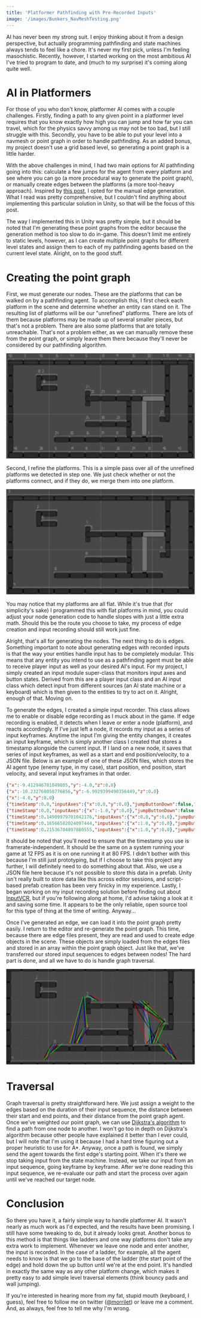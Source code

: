 ```yaml
---
title: 'Platformer Pathfinding with Pre-Recorded Inputs'
image: '/images/Bunkers_NavMeshTesting.png'
---
```


AI has never been my strong suit. I enjoy thinking about it from a design perspective, but actually programming pathfinding and state machines always tends to feel like a chore. It's never my first pick, unless I'm feeling masochistic. Recently, however, I started working on the most ambitious AI I've tried to program to date, and (much to my surprise) it's coming along quite well.

<!-- more -->

# AI in Platformers 

For those of you who don't know, platformer AI comes with a couple challenges. Firstly, finding a path to any given point in a platformer level requires that you know exactly how high you can jump and how far you can travel, which for the physics savvy among us may not be too bad, but I still struggle with this. Secondly, you have to be able to put your level into a navmesh or point graph in order to handle pathfinding. As an added bonus, my project doesn't use a grid based level, so generating a point graph is a little harder.

With the above challenges in mind, I had two main options for AI pathfinding going into this: calculate a few jumps for the agent from every platform and see where you can go (a more procedural way to generate the point graph), or manually create edges between the platforms (a more tool-heavy approach). Inspired by [this post](https://www.gamedev.net/articles/programming/artificial-intelligence/generalized-platformer-ai-pathfinding-r3924/), I opted for the manual edge generation. What I read was pretty comprehensive, but I couldn't find anything about implementing this particular solution in Unity, so that will be the focus of this post.

The way I implemented this in Unity was pretty simple, but it should be noted that I'm generating these point graphs from the editor because the generation method is too slow to do in-game. This doesn't limit me entirely to static levels, however, as I can create multiple point graphs for different level states and assign them to each of my pathfinding agents based on the current level state. Alright, on to the good stuff.

# Creating the point graph
First, we must generate our nodes. These are the platforms that can be walked on by a pathfinding agent. To accomplish this, I first check each platform in the scene and determine whether an entity can stand on it. The resulting list of platforms will be our "unrefined" platforms. There are lots of them because platforms may be made up of several smaller pieces, but that's not a problem. There are also some platforms that are totally unreachable. That's not a problem either, as we can manually remove these from the point graph, or simply leave them there because they'll never be considered by our pathfinding algorithm.

![Unrefined nodes on a test level](/images/UnrefinedNodes_Bunkers.png)

Second, I refine the platforms. This is a simple pass over all of the unrefined platforms we detected in step one. We just check whether or not the platforms connect, and if they do, we merge them into one platform.

![Refined nodes on a test level](/images/RefinedNodes_Bunkers.png)

You may notice that my platforms are all flat. While it's true that (for simplicity's sake) I programmed this with flat platforms in mind, you could adjust your node generation code to handle slopes with just a little extra math. Should this be the route you choose to take, my process of edge creation and input recording should still work just fine.

Alright, that's all for generating the nodes. The next thing to do is edges. Something important to note about generating edges with recorded inputs is that the way your entities handle input has to be completely modular. This means that any entity you intend to use as a pathfinding agent must be able to receive player input as well as your desired AI's input. For my project, I simply created an input module super-class that monitors input axes and button states. Derived from this are a player input class and an AI input class which detect input from different sources (an AI state machine or a keyboard) which is then given to the entities to try to act on it. Alright, enough of that. Moving on.

To generate the edges, I created a simple input recorder. This class allows me to enable or disable edge recording as I muck about in the game. If edge recording is enabled, it detects when I leave or enter a node (platform), and reacts accordingly. If I've just left a node, it records my input as a series of input keyframes. Anytime the input I'm giving the entity changes, it creates an input keyframe, which is simply another class I created that stores a timestamp alongside the current input. If I land on a new node, it saves that series of input keyframes, as well as a start and end position/velocity, to a JSON file. Below is an example of one of these JSON files, which stores the AI agent type (enemy type, in my case), start position, end position, start velocity, and several input keyframes in that order.

``` json
{"x":-9.412946701049805,"y":-4.0,"z":0.0}
{"x":-10.232768058776856,"y":-6.9929399490356449,"z":0.0}
{"x":-4.0,"y":0.0}
{"timeStamp":0.0,"inputAxes":{"x":0.0,"y":0.0},"jumpButtonDown":false,"used":false}
{"timeStamp":0.0,"inputAxes":{"x":-1.0,"y":0.0},"jumpButtonDown":false,"used":false}
{"timeStamp":0.14909979701042176,"inputAxes":{"x":0.0,"y":0.0},"jumpButtonDown":false,"used":false}
{"timeStamp":0.16566582024097444,"inputAxes":{"x":1.0,"y":0.0},"jumpButtonDown":false,"used":false}
{"timeStamp":0.21536704897880555,"inputAxes":{"x":1.0,"y":0.0},"jumpButtonDown":false,"used":false}
```

It should be noted that you'll need to ensure that the timestamp you use is framerate-independent. It should be the same on a system running your game at 12 FPS as it is on one running it at 80 FPS. I didn't bother with this because I'm still just prototyping, but if I choose to take this project any further, I will definitely need to do something about that. Also, we use a JSON file here because it's not possible to store this data in a prefab. Unity isn't really built to store data like this across editor sessions, and script-based prefab creation has been very finicky in my experience. Lastly, I began working on my input recording solution before finding out about [InputVCR](https://github.com/EddieCameron/InputVCR), but if you're following along at home, I'd advise taking a look at it and saving some time. It appears to be the only reliable, open source tool for this type of thing at the time of writing. Anyway...

Once I've generated an edge, we can load it into the point graph pretty easily. I return to the editor and re-generate the point graph. This time, because there are edge files present, they are read and used to create edge objects in the scene. These objects are simply loaded from the edges files and stored in an array within the point graph object. Just like that, we've transferred our stored input sequences to edges between nodes! The hard part is done, and all we have to do is handle graph traversal.

![The completed point graph on a test level](/images/Bunkers_NavMeshTesting.png)

# Traversal

Graph traversal is pretty straightforward here. We just assign a weight to the edges based on the duration of their input sequence, the distance between their start and end points, and their distance from the point graph agent. Once we've weighted our point graph, we can use [Dijkstra's algorithm](https://en.wikipedia.org/wiki/Dijkstra%27s_algorithm) to find a path from one node to another. I won't go too in depth on Dijkstra's algorithm because other people have explained it better than I ever could, but I will note that I'm using it because I had a hard time figuring out a proper heuristic to use for A*. Anyway, once a path is found, we simply send the agent towards the first edge's starting point. When it's there we stop taking input from the state machine. Instead, we take our input from an input sequence, going keyframe by keyframe. After we're done reading this input sequence, we re-evaluate our path and start the process over again until we've reached our target node.

# Conclusion

So there you have it, a fairly simple way to handle platformer AI. It wasn't nearly as much work as I'd expected, and the results have been promising. I still have some tweaking to do, but it already looks great. Another bonus to this method is that things like ladders and one way platforms don't take any extra work to implement. Whenever we leave one node and enter another, the input is recorded. In the case of a ladder, for example, all the agent needs to know is that we go to the base of the ladder (the start point of the edge) and hold down the up button until we're at the end point. It's handled in exactly the same way as any other platform change, which makes it pretty easy to add simple level traversal elements (think bouncy pads and wall jumping).

If you're interested in hearing more from my fat, stupid mouth (keyboard, I guess), feel free to follow me on twitter ([@morrilet](https://twitter.com/morrilet)) or leave me a comment. And, as always, feel free to tell me why I'm wrong.